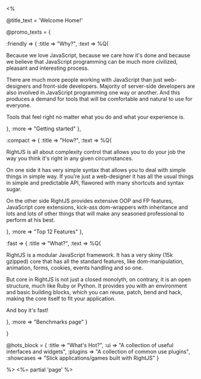 <%

@title_text = 'Welcome Home!'

@promo_texts = {

  :friendly => {
    :title    => "Why?",
    :text     => %Q{
      <p>
        Because we love JavaScript, because we care how it's done and
        because we believe that JavaScript programming can be much
        more civilized, pleasant and interesting process.
      </p>
      <p>
        There are much more people working with JavaScript than just web-designers
        and front-side developers. Majority of server-side developers are also
        involved in JavaScript programming one way or another. And this produces
        a demand for tools that will be comfortable and natural to use for everyone.
      </p>
      <p>
        Tools that feel right no matter what you do and what your experience is.
      </p>
    },
    :more     => "Getting started"
  },

  :compact => {
    :title    => "How?",
    :text     => %Q{
      <p>
        RightJS is all about complexity control that allows you to do your job the way
        you think it's right in any given circumstances.
      </p>
      <p>
        On one side it has very simple syntax that allows you to deal with simple
        things in simple way. If you're just a web-designer it has all the usual things
        in simple and predictable API, flawored with many shortcuts and syntax sugar.
      </p>
      <p>
        On the other side RightJS provides extensive OOP and FP features, JavaScript
        core extensions, kick-ass dom-wrappers with inheritance and lots and lots of
        other things that will make any seasoned professional to perform at his best.
      </p>
    },
    :more     => "Top 12 Features"
  },

  :fast => {
    :title    => "What?",
    :text     => %Q{
      <p>
        RightJS is a modular JavaScript framework. It has a very skiny (15k gzipped)
        core that has all the standard features, like dom-manipulation, animation,
        forms, cookies, events handling and so one.
      </p>
      <p>
        But core in RightJS is not just a closed monolyth, on contrary, it is an open
        structure, much like Ruby or Python. It provides you with an environment and
        basic building blocks, which you can reuse, patch, bend and hack, making the
        core itself to fit your application.
      </p>
      <p>
        And boy it's fast!
      </p>
    },
    :more     => "Benchmarks page"
  }

}

@hots_block = {
  :title     => "What's Hot?",
  :ui        => "A collection of useful interfaces and widgets",
  :plugins   => "A collection of common use plugins",
  :showcases => "Slick applications/games built with RightJS"
}


%>
<%= partial 'page' %>